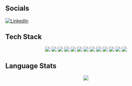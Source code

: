<h2>Socials</h2>

[![LinkedIn](https://img.shields.io/badge/LinkedIn-%230077B5.svg?logo=linkedin&logoColor=white)](https://www.linkedin.com/in/md-shabbir-jamal-0620781a0/) 

<h2>Tech Stack</h2>
<div display = "flex" align = "center">
<img src = "https://img.shields.io/badge/express.js-%23404d59.svg?style=for-the-badge&logo=express&logoColor=%2361DAFB">
<img src = "https://img.shields.io/badge/node.js-6DA55F?style=for-the-badge&logo=node.js&logoColor=white"/>
<img src = "https://img.shields.io/badge/react-%2320232a.svg?style=for-the-badge&logo=react&logoColor=%2361DAFB"/> 
<img src = "https://img.shields.io/badge/MongoDB-%234ea94b.svg?style=for-the-badge&logo=mongodb&logoColor=white" 
<img src = "https://img.shields.io/badge/c-%2300599C.svg?style=for-the-badge&logo=c&logoColor=white"/>
<img src = "https://img.shields.io/badge/c++-%2300599C.svg?style=for-the-badge&logo=c%2B%2B&logoColor=white"/>
<img src = "https://img.shields.io/badge/css3-%231572B6.svg?style=for-the-badge&logo=css3&logoColor=white"/>
<img src = "https://img.shields.io/badge/html5-%23E34F26.svg?style=for-the-badge&logo=html5&logoColor=white"/> 
<img src = "https://img.shields.io/badge/mysql-%2300000f.svg?style=for-the-badge&logo=mysql&logoColor=white"/>
<img src = "https://img.shields.io/badge/javascript-%23323330.svg?style=for-the-badge&logo=javascript&logoColor=%23F7DF1E"/>
<img src = "https://img.shields.io/badge/latex-%23008080.svg?style=for-the-badge&logo=latex&logoColor=white"/>
<img src = "https://img.shields.io/badge/python-3670A0?style=for-the-badge&logo=python&logoColor=ffdd54"/>
<img src = "https://img.shields.io/badge/pandas-%23150458.svg?style=for-the-badge&logo=pandas&logoColor=white"/>
<img src = "https://img.shields.io/badge/numpy-%23013243.svg?style=for-the-badge&logo=numpy&logoColor=white" />
</div>
<h2>Language Stats</h2>
<div align = "center"><img src="https://github-readme-stats.vercel.app/api/top-langs/?username=jamal474&langs_count=15&theme=dracula&hide_border=true&size_weight=0.5&count_weight=0.5&layout=compact" /></div>
